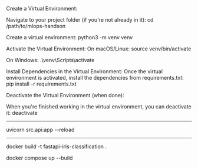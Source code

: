 Create a Virtual Environment:

Navigate to your project folder (if you're not already in it):
cd /path/to/mlops-handson

Create a virtual environment:
python3 -m venv venv

Activate the Virtual Environment:
On macOS/Linux:
source venv/bin/activate

On Windows:
.\venv\Scripts\activate

Install Dependencies in the Virtual Environment:
Once the virtual environment is activated, install the dependencies from requirements.txt:
pip install -r requirements.txt

Deactivate the Virtual Environment (when done):

When you're finished working in the virtual environment, you can deactivate it:
deactivate

-------

uvicorn src.api:app --reload

-----

docker build -t fastapi-iris-classification .

docker compose up --build